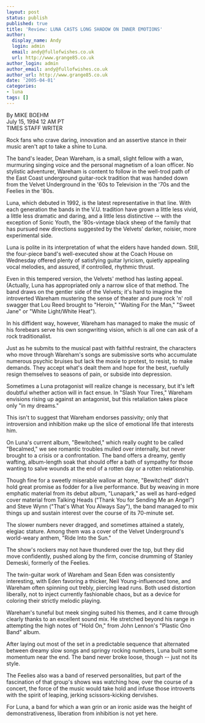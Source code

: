 ```yaml
---
layout: post
status: publish
published: true
title: 'Review: LUNA CASTS LONG SHADOW ON INNER EMOTIONS'
author:
  display_name: Andy
  login: admin
  email: andy@fullofwishes.co.uk
  url: http://www.grange85.co.uk
author_login: admin
author_email: andy@fullofwishes.co.uk
author_url: http://www.grange85.co.uk
date: '2005-04-01'
categories:
- luna
tags: []
---
```

By MIKE BOEHM  
July 15, 1994 12 AM PT  
TIMES STAFF WRITER 


Rock fans who crave daring, innovation and an assertive stance in their music aren't apt to take a shine to Luna.

The band's leader, Dean Wareham, is a small, slight fellow with a wan, murmuring singing voice and the personal magnetism of a loan officer. No stylistic adventurer, Wareham is content to follow in the well-trod path of the East Coast underground guitar-rock tradition that was handed down from the Velvet Underground in the '60s to Television in the '70s and the Feelies in the '80s.

Luna, which debuted in 1992, is the latest representative in that line. With each generation the bands in the V.U. tradition have grown a little less vivid, a little less dramatic and daring, and a little less distinctive -- with the exception of Sonic Youth, the '80s-vintage black sheep of the family that has pursued new directions suggested by the Velvets' darker, noisier, more experimental side.

Luna is polite in its interpretation of what the elders have handed down. Still, the four-piece band's well-executed show at the Coach House on Wednesday offered plenty of satisfying guitar lyricism, quietly appealing vocal melodies, and assured, if controlled, rhythmic thrust.

Even in this tempered version, the Velvets' method has lasting appeal. (Actually, Luna has appropriated only a narrow slice of that method. The band draws on the gentler side of the Velvets; it's hard to imagine the introverted Wareham mustering the sense of theater and pure rock 'n' roll swagger that Lou Reed brought to "Heroin," "Waiting For the Man," "Sweet Jane" or "White Light/White Heat").

In his diffident way, however, Wareham has managed to make the music of his forebears serve his own songwriting vision, which is all one can ask of a rock traditionalist.

Just as he submits to the musical past with faithful restraint, the characters who move through Wareham's songs are submissive sorts who accumulate numerous psychic bruises but lack the moxie to protest, to resist, to make demands. They accept what's dealt them and hope for the best, ruefully resign themselves to seasons of pain, or subside into depression.

Sometimes a Luna protagonist will realize change is necessary, but it's left doubtful whether action will in fact ensue. In "Slash Your Tires," Wareham envisions rising up against an antagonist, but this retaliation takes place only "in my dreams."

This isn't to suggest that Wareham endorses passivity; only that introversion and inhibition make up the slice of emotional life that interests him.

On Luna's current album, "Bewitched," which really ought to be called "Becalmed," we see romantic troubles mulled over internally, but never brought to a crisis or a confrontation. The band offers a dreamy, gently wafting, album-length soak that should offer a bath of sympathy for those wanting to salve wounds at the end of a rotten day or a rotten relationship.

Though fine for a sweetly miserable wallow at home, "Bewitched" didn't hold great promise as fodder for a live performance. But by weaving in more emphatic material from its debut album, "Lunapark," as well as hard-edged cover material from Talking Heads ("Thank You for Sending Me an Angel") and Steve Wynn ("That's What You Always Say"), the band managed to mix things up and sustain interest over the course of its 70-minute set.

The slower numbers never dragged, and sometimes attained a stately, elegiac stature. Among them was a cover of the Velvet Underground's world-weary anthem, "Ride Into the Sun."

The show's rockers may not have thundered over the top, but they did move confidently, pushed along by the firm, concise drumming of Stanley Demeski, formerly of the Feelies.

The twin-guitar work of Wareham and Sean Eden was consistently interesting, with Eden favoring a thicker, Neil Young-influenced tone, and Wareham often spinning out trebly, piercing lead runs. Both used distortion liberally, not to inject currently fashionable chaos, but as a device for coloring their strictly melodic playing.

Wareham's tuneful but meek singing suited his themes, and it came through clearly thanks to an excellent sound mix. He stretched beyond his range in attempting the high notes of "Hold On," from John Lennon's "Plastic Ono Band" album.

After laying out most of the set in a predictable sequence that alternated between dreamy slow songs and springy rocking numbers, Luna built some momentum near the end. The band never broke loose, though -- just not its style.

The Feelies also was a band of reserved personalities, but part of the fascination of that group's shows was watching how, over the course of a concert, the force of the music would take hold and infuse those introverts with the spirit of leaping, jerking scissors-kicking dervishes.

For Luna, a band for which a wan grin or an ironic aside was the height of demonstrativeness, liberation from inhibition is not yet here.


